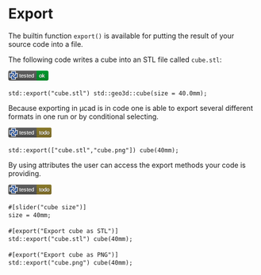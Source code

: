 # Export

The builtin function `export()` is available for putting the result of your source code into a file.

The following code writes a cube into an STL file called `cube.stl`:

![test](.banner/export_single.png)

```µcad,export_single
std::export("cube.stl") std::geo3d::cube(size = 40.0mm);
```

Because exporting in µcad is in code one is able to export several different formats in one run or by conditional selecting.

![test](.banner/export_multiple.png)

```µcad,export_multiple#todo
std::export(["cube.stl","cube.png"]) cube(40mm);
```

By using attributes the user can access the export methods your code is providing.

![test](.banner/export_attribute.png)

```µcad,export_attribute#todo
#[slider("cube size")]
size = 40mm;

#[export("Export cube as STL")]
std::export("cube.stl") cube(40mm);

#[export("Export cube as PNG")]
std::export("cube.png") cube(40mm);
```
